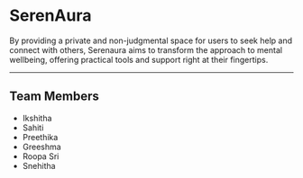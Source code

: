 # SerenAura
 By providing a private and non-judgmental space for users to seek help and connect with others, Serenaura aims to transform the approach to mental wellbeing, offering practical tools and support right at their fingertips.
 ___
## Team Members

- Ikshitha
- Sahiti
- Preethika
- Greeshma
- Roopa Sri
- Snehitha
